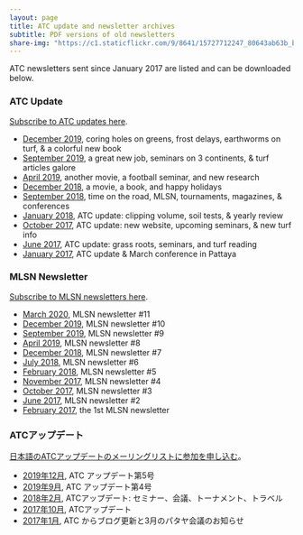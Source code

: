 ```yaml
---
layout: page
title: ATC update and newsletter archives
subtitle: PDF versions of old newsletters
share-img: "https://c1.staticflickr.com/9/8641/15727712247_80643ab63b_b_d.jpg"
---
```


ATC newsletters sent since January 2017 are listed and can be downloaded below. 

### ATC Update

[Subscribe to ATC updates here](https://www.asianturfgrass.com/lists/).

* [December 2019](http://www.files.asianturfgrass.com/201912_atc_update.pdf),  coring holes on greens, frost delays, earthworms on turf, & a colorful new book 
* [September 2019](http://www.files.asianturfgrass.com/201909_atc_update.pdf), a great new job, seminars on 3 continents, & turf articles galore
* [April 2019](http://www.files.asianturfgrass.com/201904_atc_update.pdf), another movie, a football seminar, and new research
* [December 2018](http://www.files.asianturfgrass.com/201812_atc_update.pdf), a movie, a book, and happy holidays
* [September 2018](http://files.asianturfgrass.com/201809_atc_update.pdf), time on the road, MLSN, tournaments, magazines, & conferences 
* [January 2018](http://files.asianturfgrass.com/201801_atc_update.pdf), ATC update: clipping volume, soil tests, & yearly review
* [October 2017](http://files.asianturfgrass.com/201710_atc_update.pdf), ATC update: new website, upcoming seminars, & new turf info 
* [June 2017](http://files.asianturfgrass.com/201706_atc_update.pdf), ATC update: grass roots, seminars, and turf reading 
* [January 2017](http://files.asianturfgrass.com/201701_atc_update.pdf), ATC update & March conference in Pattaya 

### MLSN Newsletter

[Subscribe to MLSN newsletters here](https://www.asianturfgrass.com/lists/).

* [March 2020](http://files.asianturfgrass.com/202003_mlsn_newsletter.pdf), MLSN newsletter #11
* [December 2019](http://www.files.asianturfgrass.com/201912_mlsn_newsletter.pdf), MLSN newsletter #10
* [September 2019](http://www.files.asianturfgrass.com/201909_mlsn_newsletter.pdf), MLSN newsletter #9
* [April 2019](http://www.files.asianturfgrass.com/201904_mlsn_newsletter.pdf), MLSN newsletter #8
* [December 2018](http://files.asianturfgrass.com/201812_mlsn_newsletter.pdf), MLSN newsletter #7
* [July 2018](http://files.asianturfgrass.com/201807_mlsn_newsletter.pdf), MLSN newsletter #6
* [February 2018](http://files.asianturfgrass.com/201802_mlsn_newsletter.pdf), MLSN newsletter #5
* [November 2017](http://files.asianturfgrass.com/201711_mlsn_newsletter.pdf), MLSN newsletter #4
* [October 2017](http://files.asianturfgrass.com/201710_mlsn_newsletter.pdf), MLSN newsletter #3 
* [June 2017](http://files.asianturfgrass.com/201706_mlsn_newsletter.pdf), MLSN newsletter #2 
* [February 2017](http://files.asianturfgrass.com/201702_mlsn_newsletter.pdf), the 1st MLSN newsletter 

### ATCアップデート

[日本語のATCアップデートのメーリングリストに参加を申し込む](https://www.asianturfgrass.com/lists/)。

* [2019年12月](http://files.asianturfgrass.com/201912_atc_update_jp.pdf), ATC アップデート第5号 
* [2019年9月](http://files.asianturfgrass.com/201910_atc_update_jp.pdf), ATC アップデート第4号
* [2018年2月](http://files.asianturfgrass.com/201802_atc_update_jp.pdf), ATCアップデート: セミナー、会議、トーナメント、トラベル 
* [2017年10月](http://files.asianturfgrass.com/201710_atc_update_jp.pdf), ATCアップデート 
* [2017年1月](http://files.asianturfgrass.com/201701_atc_update_jp.pdf), ATC からブログ更新と3月のパタヤ会議のお知らせ 
